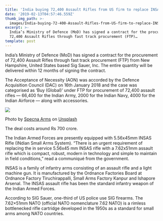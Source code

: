 ```yaml
---
title: 'India buying 72,400 Assault Rifles from US firm to replace INSAS'
date: '2019-02-13T04:57:46.559Z'
thumb_img_path: >-
  images/India-buying-72-400-Assault-Rifles-from-US-firm-to-replace-INSAS/1*CY2O9rGxzQ65XBoDhjHfCw.jpeg
excerpt: >-
  India’s Ministry of Defence (MoD) has signed a contract for the procurement of
  72,400 Assault Rifles through fast track procurement (FTP)…
template: post
---
```

India’s Ministry of Defence (MoD) has signed a contract for the procurement of 72,400 Assault Rifles through fast track procurement (FTP) from New Hampshire, United States based Sig Sauer, Inc. The entire quantity will be delivered within 12 months of signing the contract.

The Acceptance of Necessity (AON) was accorded by the Defence Acquisition Council (DAC) on 16th January 2018 and the case was categorised as ‘Buy (Global)’ under FTP for procurement of 72,400 assault rifles — 66,400 for the Indian Army, 2000 for the Indian Navy, 4000 for the Indian Airforce — along with accessories.

![](/images/India-buying-72-400-Assault-Rifles-from-US-firm-to-replace-INSAS/1*CY2O9rGxzQ65XBoDhjHfCw.jpeg)

<figcaption>Photo by <a href="https://unsplash.com/photos/kVVKHGNgsAw?utm_source=unsplash&amp;utm_medium=referral&amp;utm_content=creditCopyText" data-href="https://unsplash.com/photos/kVVKHGNgsAw?utm_source=unsplash&amp;utm_medium=referral&amp;utm_content=creditCopyText" class="markup--anchor markup--figure-anchor" rel="noopener" target="_blank">Specna Arms</a> on&nbsp;<a href="https://unsplash.com/search/photos/assault-rifles?utm_source=unsplash&amp;utm_medium=referral&amp;utm_content=creditCopyText" data-href="https://unsplash.com/search/photos/assault-rifles?utm_source=unsplash&amp;utm_medium=referral&amp;utm_content=creditCopyText" class="markup--anchor markup--figure-anchor" rel="noopener" target="_blank">Unsplash</a></figcaption>

The deal costs around Rs 700 crore.

The Indian Armed Forces are presently equipped with 5.56x45mm INSAS Rifle (INdian Small Arms System). “There is an urgent requirement of replacing the in service 5.56x45 mm INSAS rifle with a 7.62x51mm assault rifle which is compact, robust, modern in technology and simple to maintain in field conditions,” read a communiqué from the government.

INSAS is a family of infantry arms consisting of an assault rifle and a light machine gun. It is manufactured by the Ordnance Factories Board at Ordnance Factory Tiruchirappalli, Small Arms Factory Kanpur and Ishapore Arsenal. The INSAS assault rifle has been the standard infantry weapon of the Indian Armed Forces.

According to SIG Sauer, one-third of US police use SIG firearms. The 7.62×51mm NATO (official NATO nomenclature 7.62 NATO) is a rimless bottlenecked rifle cartridge developed in the 1950s as a standard for small arms among NATO countries.
